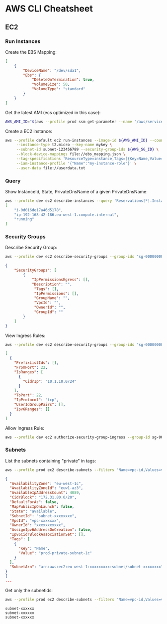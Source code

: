 # AWS CLI Cheatsheet

## EC2

### Run Instances

Create the EBS Mapping:

```json
[
    {
        "DeviceName": "/dev/sda1",
        "Ebs": {
            "DeleteOnTermination": true,
            "VolumeSize": 50,
            "VolumeType": "standard"
        }
    }
]
```

Get the latest AMI (ecs optimized in this case):

```sh
AWS_AMI_ID="$(aws --profile prod ssm get-parameter --name '/aws/service/ecs/optimized-ami/amazon-linux-2/recommended/image_id' | jq -r '.Parameter.Value')"
```

Create a EC2 instance:

```sh
aws --profile default ec2 run-instances --image-id ${AWS_AMI_ID} --count 1 \
     --instance-type t2.micro --key-name mykey \
     --subnet-id subnet-123456789 --security-group-ids ${AWS_SG_ID} \
     --block-device-mappings file://ebs_mapping.json \
     --tag-specifications 'ResourceType=instance,Tags=[{Key=Name,Value=MyEC2}]' 'ResourceType=volume,Tags=[{Key=Name,Value=MyEC2}]' \
     --iam-instance-profile '{"Name":"my-instance-role"}' \
     --user-data file://userdata.txt
```

### Query

Show InstanceId, State, PrivateDnsName of a given PrivateDnsName:

```sh
aws --profile dev ec2 describe-instances --query 'Reservations[*].Instances[?PrivateDnsName==`ip-192-168-42-186.eu-west-1.compute.internal`].[InstanceId,PrivateDnsName,State.Name][][]'
[
    "i-0d016de17a46d5178",
    "ip-192-168-42-186.eu-west-1.compute.internal",
    "running"
]
```

### Security Groups

Describe Security Group:

```sh
aws --profile dev ec2 describe-security-groups --group-ids "sg-00000000000000000"
```
```json
{
    "SecurityGroups": [
        {
            "IpPermissionsEgress": [],
            "Description": "",
             "Tags": [],
             "IpPermissions": [],
             "GroupName": "",
             "VpcId": "",
             "OwnerId": "",
             "GroupId": ""
        }
    ]
}
```

View Ingress Rules:

```sh
aws --profile dev ec2 describe-security-groups --group-ids "sg-00000000000000000" | jq -r .SecurityGroups[].IpPermissions
```
```json
[
  {
    "PrefixListIds": [],
    "FromPort": 22,
    "IpRanges": [
      {
        "CidrIp": "10.1.10.0/24"
      }
    ],
    "ToPort": 22,
    "IpProtocol": "tcp",
    "UserIdGroupPairs": [],
    "Ipv6Ranges": []
  }
]
```

Allow Ingress Rule:

```sh
aws --profile dev ec2 authorize-security-group-ingress --group-id sg-00000000000000000 --protocol tcp --port 3306 --cidr 10.1.10.0/16
```

### Subnets

List the subnets containing "private" in tags:

```sh
aws --profile prod ec2 describe-subnets --filters "Name=vpc-id,Values=vpc-xxxxxx" | jq -r '.Subnets[] | select(.Tags[].Value | contains("private"))'
```
```json
{
  "AvailabilityZone": "eu-west-1c",
  "AvailabilityZoneId": "euw1-az3",
  "AvailableIpAddressCount": 4089,
  "CidrBlock": "172.31.80.0/20",
  "DefaultForAz": false,
  "MapPublicIpOnLaunch": false,
  "State": "available",
  "SubnetId": "subnet-xxxxxxxx",
  "VpcId": "vpc-xxxxxxx",
  "OwnerId": "xxxxxxxxxxx",
  "AssignIpv6AddressOnCreation": false,
  "Ipv6CidrBlockAssociationSet": [],
  "Tags": [
    {
      "Key": "Name",
      "Value": "prod-private-subnet-1c"
    }
  ],
  "SubnetArn": "arn:aws:ec2:eu-west-1:xxxxxxxxx:subnet/subnet-xxxxxxxx"
}
{
...
```

Get only the subnetids:

```sh
aws --profile prod ec2 describe-subnets --filters "Name=vpc-id,Values=vpc-xxxxxxxx" | jq -r '.Subnets[] | select(.Tags[].Value | contains("private")) .SubnetId'
```
```
subnet-xxxxxx
subnet-xxxxxx
subnet-xxxxxx
```
